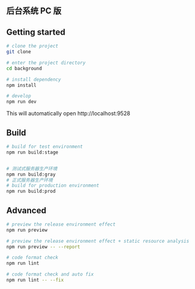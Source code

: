 ## 后台系统 PC 版

## Getting started

```bash
# clone the project
git clone 

# enter the project directory
cd background

# install dependency
npm install

# develop
npm run dev
```

This will automatically open http://localhost:9528

## Build

```bash
# build for test environment
npm run build:stage


# 测试式服务器生产环境
npm run build:gray
# 正式服务器生产环境
# build for production environment
npm run build:prod
```

## Advanced

```bash
# preview the release environment effect
npm run preview

# preview the release environment effect + static resource analysis
npm run preview -- --report

# code format check
npm run lint

# code format check and auto fix
npm run lint -- --fix
```
